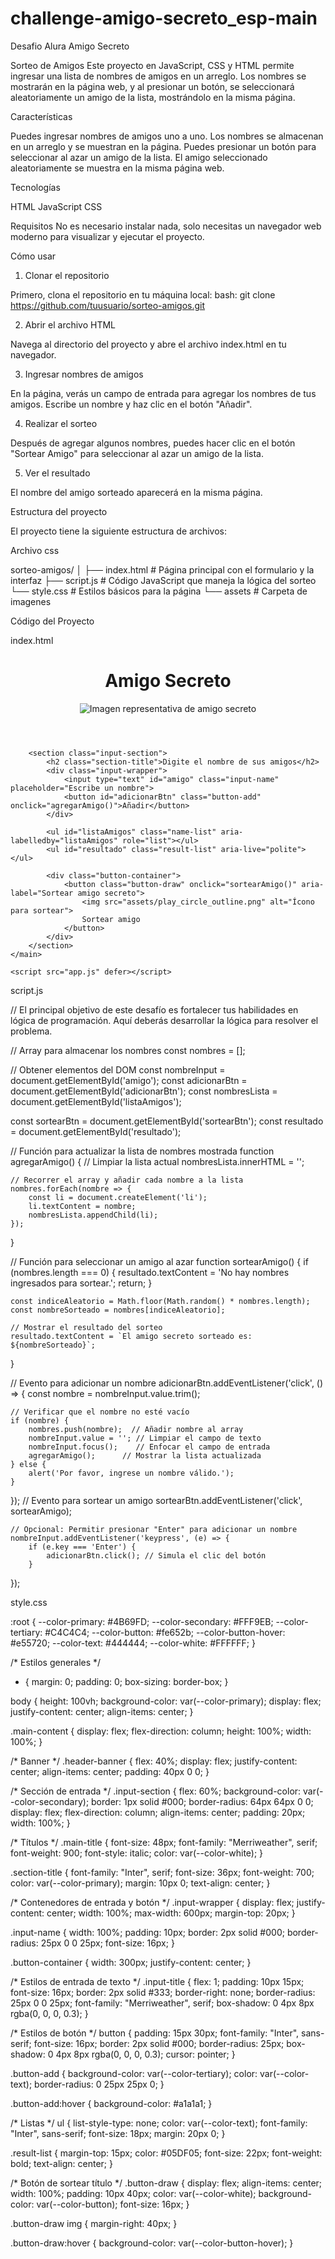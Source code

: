 # challenge-amigo-secreto_esp-main
Desafio Alura Amigo Secreto

Sorteo de Amigos
Este proyecto en JavaScript, CSS y HTML permite ingresar una lista de nombres de amigos en un arreglo. Los nombres se mostrarán en la página web, y al presionar un botón, se seleccionará aleatoriamente un amigo de la lista, mostrándolo en la misma página.

Características

Puedes ingresar nombres de amigos uno a uno.
Los nombres se almacenan en un arreglo y se muestran en la página.
Puedes presionar un botón para seleccionar al azar un amigo de la lista.
El amigo seleccionado aleatoriamente se muestra en la misma página web.

Tecnologías

HTML
JavaScript
CSS

Requisitos
No es necesario instalar nada, solo necesitas un navegador web moderno para visualizar y ejecutar el proyecto.

Cómo usar

1. Clonar el repositorio

Primero, clona el repositorio en tu máquina local:
bash: git clone https://github.com/tuusuario/sorteo-amigos.git

2. Abrir el archivo HTML

Navega al directorio del proyecto y abre el archivo index.html en tu navegador.

3. Ingresar nombres de amigos

En la página, verás un campo de entrada para agregar los nombres de tus amigos. Escribe un nombre y haz clic en el botón "Añadir".

4. Realizar el sorteo

Después de agregar algunos nombres, puedes hacer clic en el botón "Sortear Amigo" para seleccionar al azar un amigo de la lista.

5. Ver el resultado

El nombre del amigo sorteado aparecerá en la misma página.


Estructura del proyecto

El proyecto tiene la siguiente estructura de archivos:

Archivo css

sorteo-amigos/
│
├── index.html      # Página principal con el formulario y la interfaz
├── script.js       # Código JavaScript que maneja la lógica del sorteo
└── style.css       # Estilos básicos para la página
└── assets          # Carpeta de imagenes


Código del Proyecto

index.html


<!DOCTYPE html>
<html lang="es">
<head>
    <meta charset="UTF-8">
    <meta name="viewport" content="width=device-width, initial-scale=1.0">
    <link rel="stylesheet" href="style.css">
    <link rel="preconnect" href="https://fonts.googleapis.com">
    <link rel="preconnect" href="https://fonts.gstatic.com" crossorigin>
    <link href="https://fonts.googleapis.com/css2?family=Inter:wght@100;400;700;900&family=Merriweather:ital,wght@0,300;0,400;0,700;0,900;1,300;1,400;1,700;1,900&display=swap" rel="stylesheet">
    <title>Amigo Secreto</title>
</head>

<body>
    <main class="main-content">
        <header class="header-banner">
            <h1 class="main-title">Amigo Secreto</h1>
            <img src="assets/amigo-secreto.png" alt="Imagen representativa de amigo secreto">
        </header>
        
        <section class="input-section">
            <h2 class="section-title">Digite el nombre de sus amigos</h2>
            <div class="input-wrapper">
                <input type="text" id="amigo" class="input-name" placeholder="Escribe un nombre">
                <button id="adicionarBtn" class="button-add" onclick="agregarAmigo()">Añadir</button>
            </div>
           
            <ul id="listaAmigos" class="name-list" aria-labelledby="listaAmigos" role="list"></ul>
            <ul id="resultado" class="result-list" aria-live="polite"></ul>

            <div class="button-container">
                <button class="button-draw" onclick="sortearAmigo()" aria-label="Sortear amigo secreto">
                    <img src="assets/play_circle_outline.png" alt="Ícono para sortear">
                    Sortear amigo
                </button>
            </div>
        </section>
    </main>

    <script src="app.js" defer></script>
</body>
</html>


script.js

// El principal objetivo de este desafío es fortalecer tus habilidades en lógica de programación. Aquí deberás desarrollar la lógica para resolver el problema.

// Array para almacenar los nombres
const nombres = [];

// Obtener elementos del DOM
const nombreInput = document.getElementById('amigo');
const adicionarBtn = document.getElementById('adicionarBtn');
const nombresLista = document.getElementById('listaAmigos');

const sortearBtn = document.getElementById('sortearBtn');
const resultado = document.getElementById('resultado');

// Función para actualizar la lista de nombres mostrada
function agregarAmigo() {
    // Limpiar la lista actual
    nombresLista.innerHTML = '';
    
    // Recorrer el array y añadir cada nombre a la lista
    nombres.forEach(nombre => {
        const li = document.createElement('li');
        li.textContent = nombre;
        nombresLista.appendChild(li);
    });
}

// Función para seleccionar un amigo al azar
function sortearAmigo() {
    if (nombres.length === 0) {
        resultado.textContent = 'No hay nombres ingresados para sortear.';
        return;
    }
    
    const indiceAleatorio = Math.floor(Math.random() * nombres.length);
    const nombreSorteado = nombres[indiceAleatorio];
    
    // Mostrar el resultado del sorteo
    resultado.textContent = `El amigo secreto sorteado es: ${nombreSorteado}`;
}

// Evento para adicionar un nombre
adicionarBtn.addEventListener('click', () => {
    const nombre = nombreInput.value.trim();
    
    // Verificar que el nombre no esté vacío
    if (nombre) {
        nombres.push(nombre);  // Añadir nombre al array
        nombreInput.value = ''; // Limpiar el campo de texto
        nombreInput.focus();    // Enfocar el campo de entrada
        agregarAmigo();      // Mostrar la lista actualizada
    } else {
        alert('Por favor, ingrese un nombre válido.');
    }
});
    // Evento para sortear un amigo
    sortearBtn.addEventListener('click', sortearAmigo);

    // Opcional: Permitir presionar "Enter" para adicionar un nombre
    nombreInput.addEventListener('keypress', (e) => {
        if (e.key === 'Enter') {
            adicionarBtn.click(); // Simula el clic del botón
        }
});


style.css

:root {
    --color-primary: #4B69FD;
    --color-secondary: #FFF9EB;
    --color-tertiary: #C4C4C4;
    --color-button: #fe652b;
    --color-button-hover: #e55720;
    --color-text: #444444;
    --color-white: #FFFFFF;
}

/* Estilos generales */
* {
    margin: 0;
    padding: 0;
    box-sizing: border-box;
}

body {
    height: 100vh;
    background-color: var(--color-primary);
    display: flex;
    justify-content: center;
    align-items: center;
}

.main-content {
    display: flex;
    flex-direction: column;
    height: 100%;
    width: 100%;
}

/* Banner */
.header-banner {
    flex: 40%;
    display: flex;
    justify-content: center;
    align-items: center;
    padding: 40px 0 0;
}

/* Sección de entrada */
.input-section {
    flex: 60%;
    background-color: var(--color-secondary);
    border: 1px solid #000;
    border-radius: 64px 64px 0 0;
    display: flex;
    flex-direction: column;
    align-items: center;
    padding: 20px;
    width: 100%;
}

/* Títulos */
.main-title {
    font-size: 48px;
    font-family: "Merriweather", serif;
    font-weight: 900;
    font-style: italic;
    color: var(--color-white);
}

.section-title {
    font-family: "Inter", serif;
    font-size: 36px;
    font-weight: 700;
    color: var(--color-primary);
    margin: 10px 0;
    text-align: center;
}

/* Contenedores de entrada y botón */
.input-wrapper {
    display: flex;
    justify-content: center;
    width: 100%;
    max-width: 600px;
    margin-top: 20px;
}

.input-name {
    width: 100%;
    padding: 10px;
    border: 2px solid #000;
    border-radius: 25px 0 0 25px;
    font-size: 16px;
}

.button-container {
    width: 300px;
    justify-content: center;
}

/* Estilos de entrada de texto */
.input-title {
    flex: 1;
    padding: 10px 15px;
    font-size: 16px;
    border: 2px solid #333;
    border-right: none;
    border-radius: 25px 0 0 25px;
    font-family: "Merriweather", serif;
    box-shadow: 0 4px 8px rgba(0, 0, 0, 0.3);
}

/* Estilos de botón */
button {
    padding: 15px 30px;
    font-family: "Inter", sans-serif;
    font-size: 16px;
    border: 2px solid #000;
    border-radius: 25px;
    box-shadow: 0 4px 8px rgba(0, 0, 0, 0.3);
    cursor: pointer;
}

.button-add {
    background-color: var(--color-tertiary);
    color: var(--color-text);
    border-radius: 0 25px 25px 0;
}

.button-add:hover {
    background-color: #a1a1a1;
}

/* Listas */
ul {
    list-style-type: none;
    color: var(--color-text);
    font-family: "Inter", sans-serif;
    font-size: 18px;
    margin: 20px 0;
}

.result-list {
    margin-top: 15px;
    color: #05DF05;
    font-size: 22px;
    font-weight: bold;
    text-align: center;
}

/* Botón de sortear título */
.button-draw {
    display: flex;
    align-items: center;
    width: 100%;
    padding: 10px 40px;
    color: var(--color-white);
    background-color: var(--color-button);
    font-size: 16px;
}

.button-draw img {
    margin-right: 40px;
}

.button-draw:hover {
    background-color: var(--color-button-hover);
}